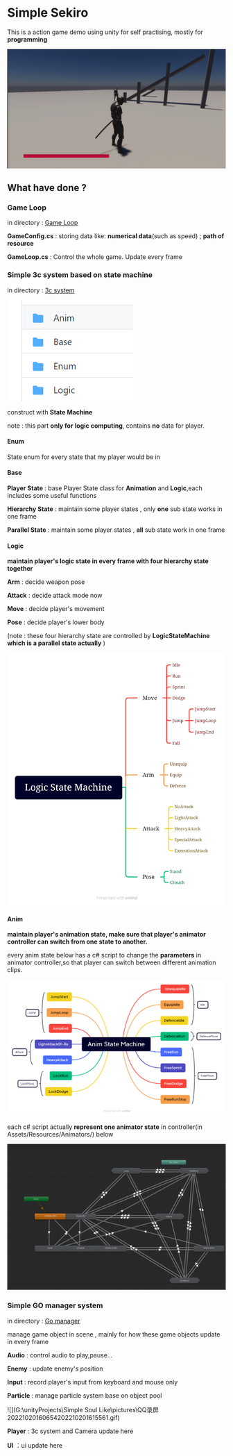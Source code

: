 # Simple Sekiro

This is a action game demo using unity for self practising, mostly for **programming**

![](https://raw.githubusercontent.com/JOHNYXUU/Simple-Sekiro/main/pictures/QQ%E6%88%AA%E5%9B%BE20221020110309.png)



## What have done ?

### Game Loop

in directory : [Game Loop](https://github.com/JOHNYXUU/Simple-Sekiro/tree/main/Assets/Scripts/Main)

**GameConfig.cs** : storing data like: **numerical data**(such as speed) ; **path of resource**

**GameLoop.cs** : Control the whole game. Update every frame

### Simple 3c system based on state machine

in directory : [3c system](https://github.com/JOHNYXUU/Simple-Sekiro/tree/main/Assets/Scripts/StateMachine)

![](https://raw.githubusercontent.com/JOHNYXUU/Simple-Sekiro/main/pictures/QQ%E6%88%AA%E5%9B%BE20221020111157.png)

construct with **State Machine**

note : this part **only for** **logic computing**, contains **no** data for player. 

#### Enum

State enum for every state that my player would be in

#### **Base** 

**Player State** : base Player State class for **Animation** and **Logic**,each includes some useful functions

**Hierarchy State** : maintain some player states , only  **one** sub state works in one frame

**Parallel State**  : maintain some player states , **all** sub state work in one frame

#### Logic

**maintain player's logic state in every frame with four hierarchy state together**

**Arm** :  decide weapon pose 

**Attack** : decide attack mode now 

**Move** : decide player's movement

**Pose** : decide player's lower body

(note :  these four hierarchy state are controlled by **LogicStateMachine which is a parallel state actually** )

![](https://raw.githubusercontent.com/JOHNYXUU/Simple-Sekiro/main/pictures/Logic%20State%20Machine.png)

#### Anim

**maintain player's animation state, make sure that player's animator controller can switch from one state to another.**

every anim state below has a c# script to change the **parameters** in animator controller,so that player can switch between different animation clips. 

![](https://raw.githubusercontent.com/JOHNYXUU/Simple-Sekiro/main/pictures/Anim%20State%20Machine.png)

each c# script actually **represent one animator state** in controller(in Assets/Resources/Animators/) below

![](https://raw.githubusercontent.com/JOHNYXUU/Simple-Sekiro/main/pictures/QQ%E6%88%AA%E5%9B%BE20221020154402.png)

### Simple GO manager system

in directory : [Go manager](https://github.com/JOHNYXUU/Simple-Sekiro/tree/main/Assets/Scripts/Manager)

manage game object in scene , mainly for how these game objects update in every frame

**Audio** : control audio to play,pause...

**Enemy** : update enemy's position 

**Input** : record player's input from keyboard and mouse only

**Particle** :  manage particle system base on object pool

![](G:\unityProjects\Simple Soul Like\pictures\QQ录屏20221020160654202210201615561.gif)

**Player** : 3c system and Camera update here

**UI** ：ui update here